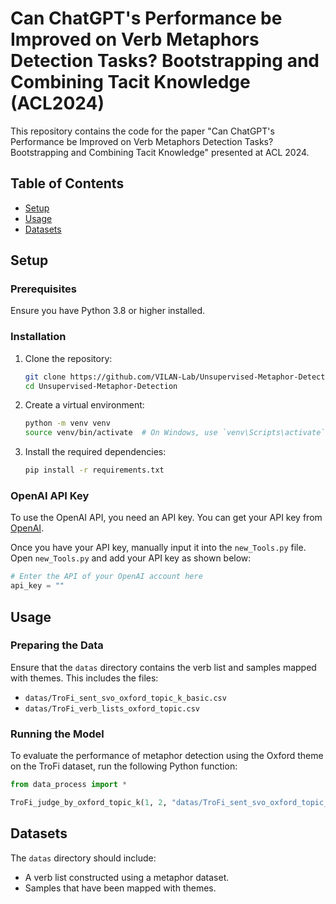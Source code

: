 # Can ChatGPT's Performance be Improved on Verb Metaphors Detection Tasks? Bootstrapping and Combining Tacit Knowledge (ACL2024)

This repository contains the code for the paper "Can ChatGPT's Performance be Improved on Verb Metaphors Detection Tasks? Bootstrapping and Combining Tacit Knowledge" presented at ACL 2024.

## Table of Contents

- [Setup](#setup)
- [Usage](#usage)
- [Datasets](#datasets)

## Setup

### Prerequisites

Ensure you have Python 3.8 or higher installed.

### Installation

1. Clone the repository:

   ```bash
   git clone https://github.com/VILAN-Lab/Unsupervised-Metaphor-Detection.git
   cd Unsupervised-Metaphor-Detection
   ```

2. Create a virtual environment:

   ```bash
   python -m venv venv
   source venv/bin/activate  # On Windows, use `venv\Scripts\activate`
   ```

3. Install the required dependencies:

   ```bash
   pip install -r requirements.txt
   ```

### OpenAI API Key

To use the OpenAI API, you need an API key. You can get your API key from [OpenAI](https://platform.openai.com/account/api-keys).

Once you have your API key, manually input it into the `new_Tools.py` file. Open `new_Tools.py` and add your API key as shown below:

```python
# Enter the API of your OpenAI account here
api_key = ""
```

## Usage

### Preparing the Data

Ensure that the `datas` directory contains the verb list and samples mapped with themes. This includes the files:

- `datas/TroFi_sent_svo_oxford_topic_k_basic.csv`
- `datas/TroFi_verb_lists_oxford_topic.csv`

### Running the Model

To evaluate the performance of metaphor detection using the Oxford theme on the TroFi dataset, run the following Python function:

```python
from data_process import *

TroFi_judge_by_oxford_topic_k(1, 2, "datas/TroFi_sent_svo_oxford_topic_k_basic.csv", "datas/TroFi_verb_lists_oxford_topic.csv")
```

## Datasets

The `datas` directory should include:

- A verb list constructed using a metaphor dataset.
- Samples that have been mapped with themes.



